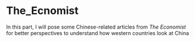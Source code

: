 # The_Ecnomist

In this part, I will pose some Chinese-related articles from *The Economist* for better perspectives to understand how western countries look at China
